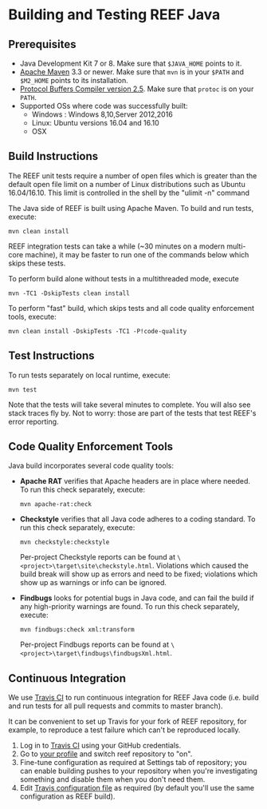 <!--
Licensed to the Apache Software Foundation (ASF) under one
or more contributor license agreements.  See the NOTICE file
distributed with this work for additional information
regarding copyright ownership.  The ASF licenses this file
to you under the Apache License, Version 2.0 (the
"License"); you may not use this file except in compliance
with the License.  You may obtain a copy of the License at

http://www.apache.org/licenses/LICENSE-2.0

Unless required by applicable law or agreed to in writing,
software distributed under the License is distributed on an
"AS IS" BASIS, WITHOUT WARRANTIES OR CONDITIONS OF ANY
KIND, either express or implied.  See the License for the
specific language governing permissions and limitations
under the License.
-->

Building and Testing REEF Java
==================

Prerequisites
-------------

  * Java Development Kit 7 or 8. Make sure that `$JAVA_HOME` points to it.
  * [Apache Maven](https://maven.apache.org/download.cgi) 3.3 or newer.
    Make sure that `mvn` is in your `$PATH` and `$M2_HOME` points to its installation.
  * [Protocol Buffers Compiler version 2.5](https://github.com/google/protobuf/releases/tag/v2.5.0).
    Make sure that `protoc` is on your `PATH`.
  * Supported OSs where code was successfully built:
       * Windows : Windows 8,10,Server 2012,2016
       * Linux: Ubuntu versions 16.04 and 16.10
       * OSX 

Build Instructions
------------

The REEF unit tests require a number of open files which is greater than the default open file limit on a number of Linux distributions such as Ubuntu 16.04/16.10.  This limit is controlled in the shell by the "ulimit -n" command

The Java side of REEF is built using Apache Maven. To build and run tests, execute:

    mvn clean install

REEF integration tests can take a while (~30 minutes on a modern multi-core machine), it may be faster to run one of the commands below which skips these tests.

To perform build alone without tests in a multithreaded mode, execute

    mvn -TC1 -DskipTests clean install

To perform "fast" build, which skips tests and all code quality enforcement tools, execute:

    mvn clean install -DskipTests -TC1 -P!code-quality


Test Instructions
------------

To run tests separately on local runtime, execute:

    mvn test

Note that the tests will take several minutes to complete. You will
also see stack traces fly by. Not to worry: those are part of the
tests that test REEF's error reporting.

Code Quality Enforcement Tools
------------

Java build incorporates several code quality tools:

* **Apache RAT** verifies that Apache headers are in place where needed. To run this check separately, execute:

  `mvn apache-rat:check`

* **Checkstyle** verifies that all Java code adheres to a coding standard. To run this check separately, execute:

  `mvn checkstyle:checkstyle`

  Per-project Checkstyle reports can be found at `\<project>\target\site\checkstyle.html`.  Violations which caused the build break will show up as errors and need to be fixed; violations which show up as warnings or info can be ignored.

* **Findbugs** looks for potential bugs in Java code, and can fail the build if any high-priority warnings are found.
  To run this check separately, execute:

  `mvn findbugs:check xml:transform`

  Per-project Findbugs reports can be found at `\<project>\target\findbugs\findbugsXml.html`.

Continuous Integration
------------

We use [Travis CI](https://travis-ci.org/) to run continuous integration for REEF Java code (i.e. build and run tests
for all pull requests and commits to master branch).

It can be convenient to set up Travis for your fork of REEF repository, for example, to reproduce a test failure which
can't be reproduced locally.

1. Log in to [Travis CI](https://travis-ci.org/) using your GitHub credentials.
2. Go to [your profile](https://travis-ci.org/profile/) and switch reef repository to "on".
3. Fine-tune configuration as required at Settings tab of repository; you can enable building pushes to your repository
   when you're investigating something and disable them when you don't need them.
4. Edit [Travis configuration file](../../.travis.yml) as required (by default you'll use the same configuration as REEF build).
